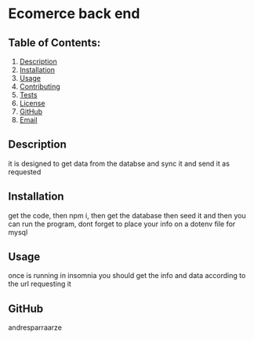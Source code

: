 # Ecomerce back end

  ## Table of Contents:
  1. [Description](#description) 
  2. [Installation](#Installation)
  3. [Usage](#Usage)  
  4. [Contributing](#Contributing)
  5. [Tests](#Tests)
  6. [License](#License)
  7. [GitHub](#GitHub)
  8. [Email](#Email)

## Description
it is designed to get data from the databse and sync it and send it as requested 

## Installation
get the code, then npm i, then get the database then seed it and then you can run the program, dont forget to place your info on a dotenv file for mysql

## Usage
once is running in insomnia you should get the info and data according to the url requesting it

## GitHub
andresparraarze